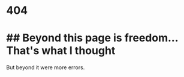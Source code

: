 


# 404

<h1>## Beyond this page is freedom... That's what I thought</h1>

<p>But beyond it were more errors.</p>
